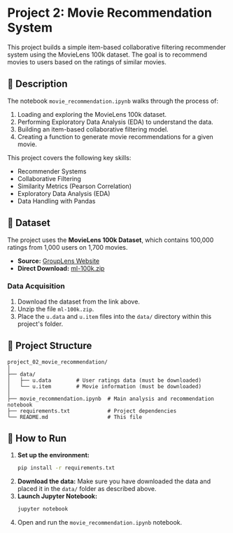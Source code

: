 # Project 2: Movie Recommendation System

This project builds a simple item-based collaborative filtering recommender system using the MovieLens 100k dataset. The goal is to recommend movies to users based on the ratings of similar movies.

## 📜 Description

The notebook `movie_recommendation.ipynb` walks through the process of:
1.  Loading and exploring the MovieLens 100k dataset.
2.  Performing Exploratory Data Analysis (EDA) to understand the data.
3.  Building an item-based collaborative filtering model.
4.  Creating a function to generate movie recommendations for a given movie.

This project covers the following key skills:
*   Recommender Systems
*   Collaborative Filtering
*   Similarity Metrics (Pearson Correlation)
*   Exploratory Data Analysis (EDA)
*   Data Handling with Pandas

## 💾 Dataset

The project uses the **MovieLens 100k Dataset**, which contains 100,000 ratings from 1,000 users on 1,700 movies.

*   **Source:** [GroupLens Website](https://grouplens.org/datasets/movielens/100k/)
*   **Direct Download:** [ml-100k.zip](https://files.grouplens.org/datasets/movielens/ml-100k.zip)

### Data Acquisition

1.  Download the dataset from the link above.
2.  Unzip the file `ml-100k.zip`.
3.  Place the `u.data` and `u.item` files into the `data/` directory within this project's folder.

## 📁 Project Structure

```
project_02_movie_recommendation/
│
├── data/
│   ├── u.data        # User ratings data (must be downloaded)
│   └── u.item        # Movie information (must be downloaded)
│
├── movie_recommendation.ipynb  # Main analysis and recommendation notebook
├── requirements.txt            # Project dependencies
└── README.md                   # This file
```

## 🚀 How to Run

1.  **Set up the environment:**
    ```bash
    pip install -r requirements.txt
    ```
2.  **Download the data:** Make sure you have downloaded the data and placed it in the `data/` folder as described above.
3.  **Launch Jupyter Notebook:**
    ```bash
    jupyter notebook
    ```
4.  Open and run the `movie_recommendation.ipynb` notebook.
